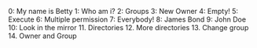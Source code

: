 0: My name is Betty
1: Who am i?
2: Groups
3: New Owner
4: Empty!
5: Execute
6: Multiple permission
7: Everybody!
8: James Bond
9: John Doe
10: Look in the mirror
11. Directories
12. More directories
13. Change group
14. Owner and Group
